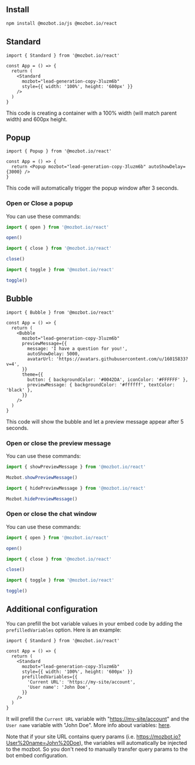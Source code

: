 ## Install

```bash
npm install @mozbot.io/js @mozbot.io/react
```

## Standard

```tsx
import { Standard } from '@mozbot.io/react'

const App = () => {
  return (
    <Standard
      mozbot="lead-generation-copy-3luzm6b"
      style={{ width: '100%', height: '600px' }}
    />
  )
}
```

This code is creating a container with a 100% width (will match parent width) and 600px height.

## Popup

```tsx
import { Popup } from '@mozbot.io/react'

const App = () => {
  return <Popup mozbot="lead-generation-copy-3luzm6b" autoShowDelay={3000} />
}
```

This code will automatically trigger the popup window after 3 seconds.

### Open or Close a popup

You can use these commands:

```js
import { open } from '@mozbot.io/react'

open()
```

```js
import { close } from '@mozbot.io/react'

close()
```

```js
import { toggle } from '@mozbot.io/react'

toggle()
```

## Bubble

```tsx
import { Bubble } from '@mozbot.io/react'

const App = () => {
  return (
    <Bubble
      mozbot="lead-generation-copy-3luzm6b"
      previewMessage={{
        message: 'I have a question for you!',
        autoShowDelay: 5000,
        avatarUrl: 'https://avatars.githubusercontent.com/u/16015833?v=4',
      }}
      theme={{
        button: { backgroundColor: '#0042DA', iconColor: '#FFFFFF' },
        previewMessage: { backgroundColor: '#ffffff', textColor: 'black' },
      }}
    />
  )
}
```

This code will show the bubble and let a preview message appear after 5 seconds.

### Open or close the preview message

You can use these commands:

```js
import { showPreviewMessage } from '@mozbot.io/react'

Mozbot.showPreviewMessage()
```

```js
import { hidePreviewMessage } from '@mozbot.io/react'

Mozbot.hidePreviewMessage()
```

### Open or close the chat window

You can use these commands:

```js
import { open } from '@mozbot.io/react'

open()
```

```js
import { close } from '@mozbot.io/react'

close()
```

```js
import { toggle } from '@mozbot.io/react'

toggle()
```

## Additional configuration

You can prefill the bot variable values in your embed code by adding the `prefilledVariables` option. Here is an example:

```tsx
import { Standard } from '@mozbot.io/react'

const App = () => {
  return (
    <Standard
      mozbot="lead-generation-copy-3luzm6b"
      style={{ width: '100%', height: '600px' }}
      prefilledVariables={{
        'Current URL': 'https://my-site/account',
        'User name': 'John Doe',
      }}
    />
  )
}
```

It will prefill the `Current URL` variable with "<https://my-site/account>" and the `User name` variable with "John Doe". More info about variables: [here](/editor/variables).

Note that if your site URL contains query params (i.e. <https://mozbot.io?User%20name=John%20Doe>), the variables will automatically be injected to the mozbot. So you don't need to manually transfer query params to the bot embed configuration.
